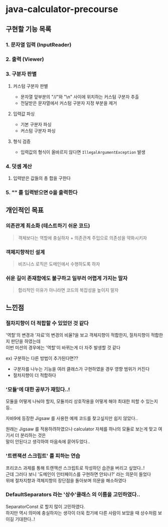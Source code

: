 # java-calculator-precourse


## 구현할 기능 목록

### 1. 문자열 입력 (InputReader)

### 2. 출력 (Viewer)
 

### 3. 구분자 판별
1. 커스텀 구분자 판별   
    - 문자열 앞부분의 "//"와 "\n" 사이에 위치하는 커스텀 구분자 추출  
    - 전달받은 문자열에서 커스텀 구분자 지정 부분을 제거 


2. 입력값 파싱
   - 기본 구분자 파싱
   - 커스텀 구분자 파싱


3. 형식 검증

   - 입력값의 형식이 올바르지 않다면 `IllegalArgumentException` 발생

    
### 4. 덧셈 계산
1. 입력받은 값들의 총 합을 구한다

### 5. "" 를 입력받으면 0을 출력한다
  


## 개인적인 목표

### 의존관계 최소화 (테스트하기 쉬운 코드)  
> 객체보다는 역할에 충실하자 + 의존관계 주입으로 의존성을 약화시키자

### 객체지향적인 설계  
> 비즈니스 로직은 도메인에서 수행하도록 하자

### 쉬운 길이 존재함에도 불구하고 일부러 어렵게 가지는 말자  
> 합리적인 이유가 아니라면 코드의 복잡성을 높이지 말자


## 느낀점

### 절차지향이 더 적합할 수 있었던 것 같다
'역할'의 변경과 '자료'의 변경의 비율?을 보고 객체지향이 적합한지, 절차지향이 적합한지 판단을 하였는데  
이번 미션의 경우에는 '역할'이 바뀌는게 더 자주 발생할 것 같다  

ex) 구분하는 다른 방법이 추가된다면??   
- 구분자를 나누는 기능을 여러 클래스가 구현하였을 경우 영향 범위가 커진다  
- 절차지향이 더 적합하다  

### '모듈'에 대한 공부가 재밌다..!  
모듈을 어떻게 나눠야 할지, 모듈끼리 상호작용을 어떻게 해야 최대한 피할 수 있는지 등..  

자바9에 등장한 Jigsaw 를 사용한 예제 코드를 찾고싶지만 쉽지 않았다..  

  
원래는 Jigsaw 를 적용하려하였으나 calculator 자체를 하나의 모듈로 보는게 맞고 여기서 더 분리하는 것은  
말이 안된다고 생각하여 마음속에 묻어두었다..


### '트랜잭션 스크립트' 를 피하는 연습
프리코스 과제를 통해 트랜잭션 스크립트로 작성하던 습관을 버리고 싶었다..!  
근데 그러다 보니 '도메인이 인터페이스를 구현하면 안되나?' 라는 의문이 들었다  
위에 절차지향과 객체지향의 장단점을 돌아보며 의문을 해소하였다  


### DefaultSeparators 라는 '상수'클래스 의 이름을 고민하였다..
SeparatorConst 로 할지 많이 고민하였다.  
하지만 역시 의미에 충실하자는 생각이 더욱 컸기에 다른 사람이 보았을 때 상수처럼 보이길 기대한다..! 

